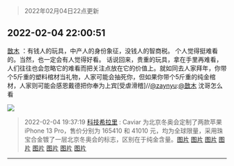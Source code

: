 > 2022年02月04日22点更新
<link rel="stylesheet" href="https://cdn.jsdelivr.net/gh/taotie6/sampleJSON@main/css/photo_show.css">
<meta name="referrer" content="no-referrer" />


 ## 2022-02-04 22:00:51 

 [㪚木](https://www.coolapk.com/feed/33310374?shareKey=NzIwNDdkYmYzNDJiNjFmZDMxOWU~) ：有钱人的玩具，中产人的身份象征，没钱人的智商税。
个人觉得挺难看的。当然，也一定会有人觉得好看。
话说回来，贵重的玩具，拿在手里再难看，人们往往也会忽略它的难看而把关注点放在它的价值上。就如同去人家拜年，你带个5斤重的塑料棺材当礼物，人家可能会抽死你，但如果你带个5斤重的纯金棺材<!--break-->，人家则可能会感恩戴德把你奉为上宾[受虐滑稽]//<a class="feed-link-uname" href="/u/zaynyu">@zaynyu</a>:<a class="feed-link-uname" href="/u/㪚木">@㪚木</a> 沈哥怎么看 

<div class="album">
<img class="img-item" src="http://image.coolapk.com/feed/2019/0507/23/1081091_4573_2939@300x300.gif" />
</div>

> 2022-02-04 19:37:19 
> [科技希拉里](https://www.coolapk.com/feed/33307175?shareKey=ZjNiNTE4MThmMTY2NjFmZDMxOWU~) : Caviar 为北京冬奥会定制了两款苹果 iPhone 13 Pro，售价分别为 165410 和 41010 元，均为全球限量，采用珠宝合金镀了一层北京冬奥会的标志，区别在于纯金含量。 ​​​ 
[图片](http://image.coolapk.com/feed/2022/0204/19/15140951_b28d4ebe_4438_0372_388@914x694.png)
[图片](http://image.coolapk.com/feed/2022/0204/19/15140951_1f786a4c_4438_038_832@830x950.jpeg)
[图片](http://image.coolapk.com/feed/2022/0204/19/15140951_0cb94876_4438_0382_833@830x950.jpeg)
[图片](http://image.coolapk.com/feed/2022/0204/19/15140951_9f294003_4438_039_481@1260x770.jpeg)
[图片](http://image.coolapk.com/feed/2022/0204/19/15140951_33a36481_4438_0396_960@1260x770.jpeg)
[图片](http://image.coolapk.com/feed/2022/0204/19/15140951_1b9500ee_4438_0406_38@1260x770.jpeg)
[图片](http://image.coolapk.com/feed/2022/0204/19/15140951_82e2e771_4438_0417_338@1260x770.jpeg)
[图片](http://image.coolapk.com/feed/2022/0204/19/15140951_4c35cde2_4438_0414_197@1260x770.jpeg)

 ------- 

